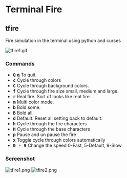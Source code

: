 # Terminal Fire

## tfire
Fire simulation in the terminal using python and curses

![tfire1.gif](https://i.fluffy.cc/SsSN9StWCN3NMsXwPtMn0J9x2Qn41HTj.gif)

### Commands
- **<kbd>Q</kbd>** **<kbd>q</kbd>** To quit.
- **<kbd>c</kbd>** Cycle through colors
- **<kbd>C</kbd>** Cycle through background colors.
- **<kbd>f</kbd>** Cycle through fire size small, medium and large. 
- **<kbd>r</kbd>** Real fire. Sort of looks like real fire.
- **<kbd>m</kbd>** Multi color mode.
- **<kbd>b</kbd>** Bold some.
- **<kbd>B</kbd>** Bold all.
- **<kbd>d</kbd>** Default. Reset all setting back to default.
- **<kbd>h</kbd>** Cycle through the fire characters
- **<kbd>H</kbd>** Cycle through the base characters
- **<kbd>p</kbd>** Pause and un pause the fire
- **<kbd>x</kbd>** Toggle cycle through colors automatically
- **<kbd>0 - 9</kbd>** Change the speed 0-Fast, 5-Default, 9-Slow

### Screenshot
![tfire1.png](https://i.fluffy.cc/35tM9ztbjZHnG5wvFhDg8MCgJmZjL5lP.png)
![tfire2.png](https://i.fluffy.cc/5rs4F8LD7ng5qNDrgdWzNZs5F9q8Pj8f.png)